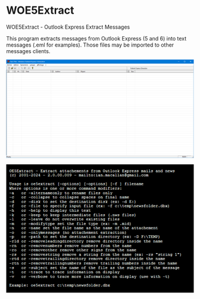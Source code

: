# WOE5Extract
WOE5Extract - Outlook Express Extract Messages

This program extracts messages from Outlook Express (5 and 6) into text messages (.eml for examples).
Those files may be imported to other messages clients.

![WOE5Extract](https://github.com/Ian-Macallan/WOE5Extract/blob/9306d8ee2b460d42b9ba6220298fd5792f757aa3/Pictures/WOE5Extract.png)

![OE5Extract](https://github.com/Ian-Macallan/WOE5Extract/blob/25bfd49eaed9a44a9ea47a17801c1f2387e3f8f7/Pictures/oe5extract.png)
